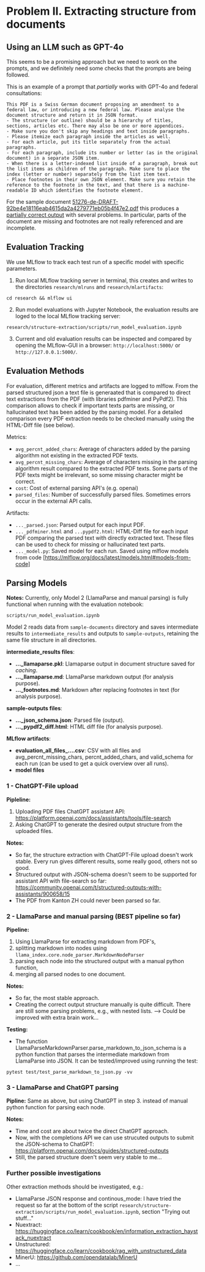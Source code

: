 # Problem II. Extracting structure from documents

## Using an LLM such as GPT-4o
This seems to be a promising approach but we need to work on the prompts, and we definitely need some checks that the prompts are being followed.

This is an example of a prompt that *partially* works with GPT-4o and federal consultations:

```
This PDF is a Swiss German document proposing an amendment to a federal law, or introducing a new federal law. Please analyse the document structure and return it in JSON format.
- The structure (or outline) should be a hierarchy of titles, sections, articles etc. There may also be one or more appendices.
- Make sure you don't skip any headings and text inside paragraphs.
- Please itemize each paragraph inside the articles as well.
- For each article, put its title separately from the actual paragraphs.
- For each paragraph, include its number or letter (as in the original document) in a separate JSON item.
- When there is a letter-indexed list inside of a paragraph, break out the list items as children of the paragraph. Make sure to place the index (letter or number) separately from the list item text.
- Place footnotes in their own JSON element. Make sure you retain the reference to the footnote in the text, and that there is a machine-readable ID which identifies the footnote element.
```

For the sample document [51276-de-DRAFT-92be4e18116eab4615da2a4279771eb05b4f47e2.pdf](./sample-documents/51276-de-DRAFT-92be4e18116eab4615da2a4279771eb05b4f47e2.pdf) this produces a [partially correct output](./sample-outputs/gpt4o-v1-51276-de-DRAFT-92be4e18116eab4615da2a4279771eb05b4f47e2.json) with several problems. In particular, parts of the document are missing and footnotes are not really referenced and are incomplete.

## Evaluation Tracking
We use MLflow to track each test run of a specific model with specific parameters.
1. Run local MLflow tracking server in terminal, this creates and writes to the directories `research/mlruns` and `research/mlartifacts`:
````
cd research && mlflow ui
````
2. Run model evaluations with Jupyter Notebook, the evaluation results are loged to the local MLflow tracking server:
````
research/structure-extraction/scripts/run_model_evaluation.ipynb
````
3. Current and old evaluation results can be inspected and compared by opening the MLflow-GUI in a browser: `http://localhost:5000/` or `http://127.0.0.1:5000/`.

## Evaluation Methods
For evaluation, different metrics and artifacts are logged to mlflow.
From the parsed structured json a text file is generaated that is compared
to direct text extractions from the PDF (with libraries pdfminer and PyPdf2).
This comparison allows to check if important texts parts are missing,
or hallucinated text has been added by the parsing model. 
For a detailed comparison every PDF extraction needs to be checked manually
using the HTML-Diff file (see below).

Metrics:
* `avg_percnt_added_chars`: Average of characters added by the parsing algorithm
not existing in the extracted PDF texts.
* `avg_percnt_missing_chars`: Average of characters missing in the parsing algorithm
result compared to the extracted PDF texts. Some parts of the PDF texts might be 
irrelevant, so some missing character might be correct.
* `cost`: Cost of external parsing API's (e.g. openai)
* `parsed_files`: Number of successfully parsed files. Sometimes errors occur
in the external API calls.

Artifacts:
* `..._parsed.json`: Parsed output for each input PDF.
* `..._pdfminer.html` and `...pypdf2.html`: HTML-Diff file for each input PDF comparing the parsed
text with directly extracted text. These files can be used to check for missing
or hallucinated text parts.
* `..._model.py`: Saved model for each run. Saved using mlflow models from code
[https://mlflow.org/docs/latest/models.html#models-from-code]


## Parsing Models
**Notes:** Currently, only Model 2 (LlamaParse and manual parsing) is fully functional when running with the evaluation notebook:
````
scripts/run_model_evaluation.ipynb
````

Model 2 reads data from `sample-documents` directory and saves intermediate results to `intermediate_results` and outputs to `sample-outputs`, retaining the same file structure in all directories.

**intermediate_results files**:
- **..._llamaparse.pkl**: Llamaparse output in document structure saved for *caching*.
- **..._llamaparse.md**: LlamaParse markdown output (for analysis purpose).
- **..._footnotes.md**: Markdown after replacing footnotes in text (for analysis purpose).

**sample-outputs files**:
- **..._json_schema.json**: Parsed file (output).
- **..._pypdf2_diff.html**: HTML diff file (for analysis purpose).

**MLflow artifacts**:
- **evaluation_all_files_....csv**: CSV with all files and avg_percnt_missing_chars, percnt_added_chars, and valid_schema for each run (can be used to get a quick overview over all runs).
- **model files**

### 1 - ChatGPT-File upload
**Pipleline:**
1. Uploading PDF files ChatGPT assistant API: https://platform.openai.com/docs/assistants/tools/file-search
2. Asking ChatGPT to generate the desired output structure from the uploaded files.

**Notes:**
- So far, the structure extraction with ChatGPT-File upload 
doesn't work stable. Every run gives different results, some really good,
others not so good. 
- Structured output with JSON-schema doesn't seem to be supported for assistant API with file-search so far: https://community.openai.com/t/structured-outputs-with-assistants/900658/15
- The PDF from Kanton ZH could never been parsed so far.

### 2 - LlamaParse and manual parsing (BEST pipeline so far)
**Pipeline:**
1. Using LlamaParse for extracting markdown from PDF's,
2. splitting markdown into nodes using `llama_index.core.node_parser.MarkdownNodeParser`
3. parsing each node into the structured output with a manual python function,
4. merging all parsed nodes to one document.

**Notes:**
- So far, the most stable approach. 
- Creating the correct output structure manually is quite difficult. There are still some parsing problems, e.g., with nested lists. --> Could be improved with extra brain work...

**Testing:**
- The function LlamaParseMarkdownParser.parse_markdown_to_json_schema is a python function that parses the intermediate markdown from LlamaParse into JSON. It can be tested/improved using running the test:
````
pytest test/test_parse_markdown_to_json.py -vv
````

### 3 - LlamaParse and ChatGPT parsing
**Pipline:** Same as above, but using ChatGPT in step 3. instead of manual python function for parsing each node.

**Notes:**
- Time and cost are about twice the direct ChatGPT approach.
- Now, with the completions API we can use strucuted outputs to submit the JSON-schema to ChatGPT: https://platform.openai.com/docs/guides/structured-outputs
- Still, the parsed structure doen't seem very stable to me...

### Further possible investigations
Other extraction methods should be investigated, e.g.:
- LlamaParse JSON response and continous_mode: I have tried the request so far at the bottom of the script `research/structure-extraction/scripts/run_model_evaluation.ipynb`, section "Trying out stuff..."
- Nuextract: https://huggingface.co/learn/cookbook/en/information_extraction_haystack_nuextract
- Unstructured: https://huggingface.co/learn/cookbook/rag_with_unstructured_data
- MinerU: https://github.com/opendatalab/MinerU 
- ...

